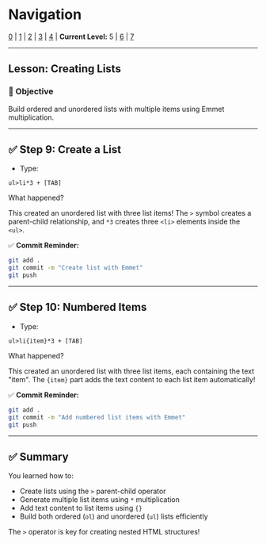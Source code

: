 # Navigation
[0](./emmet-intro-lv0.md) | [1](./emmet-intro-lv1.md) | [2](./emmet-intro-lv2.md) | [3](./emmet-intro-lv3.md) | [4](./emmet-intro-lv4.md) | **Current Level:** 5 | [6](./emmet-intro-lv6.md) | [7](./emmet-intro-lv7.md)

---

## Lesson: Creating Lists

### 🎯 Objective

Build ordered and unordered lists with multiple items using Emmet multiplication.

---

## ✅ Step 9: Create a List

* Type:

```
ul>li*3 + [TAB]
```

What happened?

This created an unordered list with three list items! The `>` symbol creates a parent-child relationship, and `*3` creates three `<li>` elements inside the `<ul>`.

✅ **Commit Reminder:**

```bash
git add .
git commit -m "Create list with Emmet"
git push
```

---

## ✅ Step 10: Numbered Items

* Type:

```
ul>li{item}*3 + [TAB]
```

What happened?

This created an unordered list with three list items, each containing the text "item". The `{item}` part adds the text content to each list item automatically!

✅ **Commit Reminder:**

```bash
git add .
git commit -m "Add numbered list items with Emmet"
git push
```

---

## ✅ Summary

You learned how to:
* Create lists using the `>` parent-child operator
* Generate multiple list items using `*` multiplication
* Add text content to list items using `{}`
* Build both ordered (`ol`) and unordered (`ul`) lists efficiently

The `>` operator is key for creating nested HTML structures! 